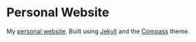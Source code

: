 # Personal Website

My [personal website](https://janaab11.github.io). Built using [Jekyll](https://github.com/jekyll/jekyll) and the [Compass](https://github.com/excentris/compass) theme.
